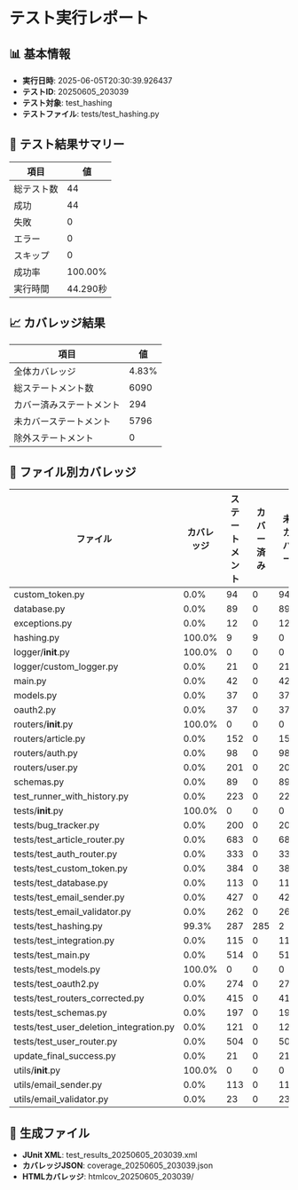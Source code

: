 # テスト実行レポート

## 📊 基本情報
- **実行日時**: 2025-06-05T20:30:39.926437
- **テストID**: 20250605_203039
- **テスト対象**: test_hashing
- **テストファイル**: tests/test_hashing.py

## 🧪 テスト結果サマリー

| 項目 | 値 |
|------|-----|
| 総テスト数 | 44 |
| 成功 | 44 |
| 失敗 | 0 |
| エラー | 0 |
| スキップ | 0 |
| 成功率 | 100.00% |
| 実行時間 | 44.290秒 |

## 📈 カバレッジ結果

| 項目 | 値 |
|------|-----|
| 全体カバレッジ | 4.83% |
| 総ステートメント数 | 6090 |
| カバー済みステートメント | 294 |
| 未カバーステートメント | 5796 |
| 除外ステートメント | 0 |


## 📁 ファイル別カバレッジ

| ファイル | カバレッジ | ステートメント | カバー済み | 未カバー |
|----------|------------|----------------|-----------|----------|
| custom_token.py | 0.0% | 94 | 0 | 94 |
| database.py | 0.0% | 89 | 0 | 89 |
| exceptions.py | 0.0% | 12 | 0 | 12 |
| hashing.py | 100.0% | 9 | 9 | 0 |
| logger/__init__.py | 100.0% | 0 | 0 | 0 |
| logger/custom_logger.py | 0.0% | 21 | 0 | 21 |
| main.py | 0.0% | 42 | 0 | 42 |
| models.py | 0.0% | 37 | 0 | 37 |
| oauth2.py | 0.0% | 37 | 0 | 37 |
| routers/__init__.py | 100.0% | 0 | 0 | 0 |
| routers/article.py | 0.0% | 152 | 0 | 152 |
| routers/auth.py | 0.0% | 98 | 0 | 98 |
| routers/user.py | 0.0% | 201 | 0 | 201 |
| schemas.py | 0.0% | 89 | 0 | 89 |
| test_runner_with_history.py | 0.0% | 223 | 0 | 223 |
| tests/__init__.py | 100.0% | 0 | 0 | 0 |
| tests/bug_tracker.py | 0.0% | 200 | 0 | 200 |
| tests/test_article_router.py | 0.0% | 683 | 0 | 683 |
| tests/test_auth_router.py | 0.0% | 333 | 0 | 333 |
| tests/test_custom_token.py | 0.0% | 384 | 0 | 384 |
| tests/test_database.py | 0.0% | 113 | 0 | 113 |
| tests/test_email_sender.py | 0.0% | 427 | 0 | 427 |
| tests/test_email_validator.py | 0.0% | 262 | 0 | 262 |
| tests/test_hashing.py | 99.3% | 287 | 285 | 2 |
| tests/test_integration.py | 0.0% | 115 | 0 | 115 |
| tests/test_main.py | 0.0% | 514 | 0 | 514 |
| tests/test_models.py | 100.0% | 0 | 0 | 0 |
| tests/test_oauth2.py | 0.0% | 274 | 0 | 274 |
| tests/test_routers_corrected.py | 0.0% | 415 | 0 | 415 |
| tests/test_schemas.py | 0.0% | 197 | 0 | 197 |
| tests/test_user_deletion_integration.py | 0.0% | 121 | 0 | 121 |
| tests/test_user_router.py | 0.0% | 504 | 0 | 504 |
| update_final_success.py | 0.0% | 21 | 0 | 21 |
| utils/__init__.py | 100.0% | 0 | 0 | 0 |
| utils/email_sender.py | 0.0% | 113 | 0 | 113 |
| utils/email_validator.py | 0.0% | 23 | 0 | 23 |

## 📎 生成ファイル
- **JUnit XML**: test_results_20250605_203039.xml
- **カバレッジJSON**: coverage_20250605_203039.json
- **HTMLカバレッジ**: htmlcov_20250605_203039/
